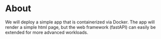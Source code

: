 # About

We will deploy a simple app that is containerized via Docker.  The app will render a simple html page, but the web framework (fastAPI) can easily be extended for more advanced workloads.


